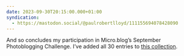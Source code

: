 ```yaml
---
date: 2023-09-30T20:15:00.000+01:00
syndication:
  - https://mastodon.social/@paulrobertlloyd/111155694078428090
---
```


And so concludes my participation in Micro.blog’s September Photoblogging Challenge. I’ve added all 30 entries to [this collection](/collections/photoblogging_challenge_september_2023/).
